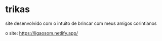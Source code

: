 # trikas
site desenvolvido com o intuito de brincar com meus amigos corintianos

o site: https://ligaosom.netlify.app/
